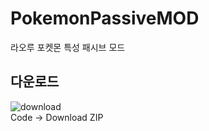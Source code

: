 # PokemonPassiveMOD
라오루 포켓몬 특성 패시브 모드

## 다운로드
![download](https://user-images.githubusercontent.com/28172243/98680270-83561e80-23a4-11eb-96b0-fa8702d1227b.png)<br>
Code → Download ZIP
